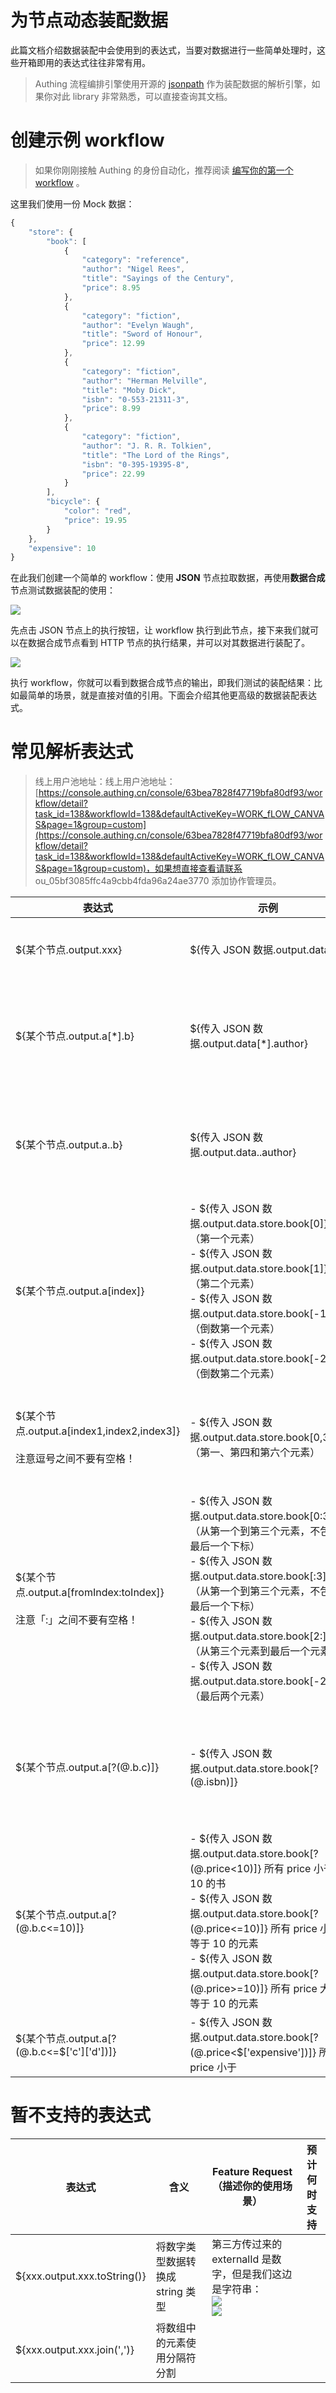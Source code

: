 # 为节点动态装配数据

此篇文档介绍数据装配中会使用到的表达式，当要对数据进行一些简单处理时，这些开箱即用的表达式往往非常有用。

> Authing 流程编排引擎使用开源的 [jsonpath](https://github.com/json-path/JsonPath) 作为装配数据的解析引擎，如果你对此 library 非常熟悉，可以直接查询其文档。

# 创建示例 workflow

> 如果你刚刚接触 Authing 的身份自动化，推荐阅读 [编写你的第一个 workflow](https://steamory.feishu.cn/wiki/wikcnIepAj9Rdv3PKtExvj6hZ9b) 。

这里我们使用一份 Mock 数据：

```typescript
{
    "store": {
        "book": [
            {
                "category": "reference",
                "author": "Nigel Rees",
                "title": "Sayings of the Century",
                "price": 8.95
            },
            {
                "category": "fiction",
                "author": "Evelyn Waugh",
                "title": "Sword of Honour",
                "price": 12.99
            },
            {
                "category": "fiction",
                "author": "Herman Melville",
                "title": "Moby Dick",
                "isbn": "0-553-21311-3",
                "price": 8.99
            },
            {
                "category": "fiction",
                "author": "J. R. R. Tolkien",
                "title": "The Lord of the Rings",
                "isbn": "0-395-19395-8",
                "price": 22.99
            }
        ],
        "bicycle": {
            "color": "red",
            "price": 19.95
        }
    },
    "expensive": 10
}
```

在此我们创建一个简单的 workflow：使用 <strong>JSON</strong> 节点拉取数据，再使用<strong>数据合成</strong>节点测试数据装配的使用：

![](../static/boxcneuDnPBv65O6WRdcPn2rGKb.png)

先点击 JSON 节点上的执行按钮，让 workflow 执行到此节点，接下来我们就可以在数据合成节点看到 HTTP 节点的执行结果，并可以对其数据进行装配了。

![](../static/boxcng8N5ltjAXxbjJnGI2R9Pec.png)

执行 workflow，你就可以看到数据合成节点的输出，即我们测试的装配结果：比如最简单的场景，就是直接对值的引用。下面会介绍其他更高级的数据装配表达式。

# 常见解析表达式

> 线上用户池地址：线上用户池地址：[https://console.authing.cn/console/63bea7828f47719bfa80df93/workflow/detail?task_id=138&workflowId=138&defaultActiveKey=WORK_fLOW_CANVAS&page=1&group=custom](https://console.authing.cn/console/63bea7828f47719bfa80df93/workflow/detail?task_id=138&workflowId=138&defaultActiveKey=WORK_fLOW_CANVAS&page=1&group=custom)，如果想直接查看请联系 ou_05bf3085ffc4a9cbb4fda96a24ae3770 添加协作管理员。

| 表达式                                                                       | 示例                                                                                                                                                                                                                                                                                                                                            | 含义                                                            |
| ---------------------------------------------------------------------------- | ----------------------------------------------------------------------------------------------------------------------------------------------------------------------------------------------------------------------------------------------------------------------------------------------------------------------------------------------- | --------------------------------------------------------------- |
| ${某个节点.output.xxx}                                                       | ${传入 JSON 数据.output.data}                                                                                                                                                                                                                                                                                                                   | 最常见方式，直接应用值                                          |
| ${某个节点.output.a[*].b}                                                    | ${传入 JSON 数据.output.data[*].author}                                                                                                                                                                                                                                                                                                         | 提取列表 a 的所有元素的 b 字段，转换成数组                      |
| ${某个节点.output.a..b}                                                      | ${传入 JSON 数据.output.data..author}                                                                                                                                                                                                                                                                                                           | 提取 a 对象下所有元素的 b 字段，转换成数组                      |
| ${某个节点.output.a[index]}                                                  | - ${传入 JSON 数据.output.data.store.book[0]} （第一个元素） <br/>- ${传入 JSON 数据.output.data.store.book[1]} （第二个元素）<br/>- ${传入 JSON 数据.output.data.store.book[-1]} （倒数第一个元素）<br/>- ${传入 JSON 数据.output.data.store.book[-2]} （倒数第二个元素）                                                                          | 获取数组某个下标的元素（下标从 0 开始）                         |
| ${某个节点.output.a[index1,index2,index3]}<br/><br/>注意逗号之间不要有空格！ | - ${传入 JSON 数据.output.data.store.book[0,3,5]} （第一、第四和第六个元素）                                                                                                                                                                                                                                                                    | 批量获取数组某些下标的元素（下标从 0 开始）                     |
| ${某个节点.output.a[fromIndex:toIndex]}<br/><br/>注意「:」之间不要有空格！   | - ${传入 JSON 数据.output.data.store.book[0:3]} （从第一个到第三个元素，不包含最后一个下标）<br/>- ${传入 JSON 数据.output.data.store.book[:3]} （从第一个到第三个元素，不包含最后一个下标）<br/>- ${传入 JSON 数据.output.data.store.book[2:]} （从第三个元素到最后一个元素）<br/>- ${传入 JSON 数据.output.data.store.book[-2:]} （最后两个元素） | 获取数组从开始下标到介绍下标的所有元素，不包含 toIndex 下标的值 |
| ${某个节点.output.a[?(@.b.c)]}                                               | - ${传入 JSON 数据.output.data.store.book[?(@.isbn)]}                                                                                                                                                                                                                                                                                           | 过滤数组数据中某个字段（支持嵌套）存在的元素                    |
| ${某个节点.output.a[?(@.b.c<=10)]}                                           | - ${传入 JSON 数据.output.data.store.book[?(@.price<10)]} 所有 price 小于 10 的书<br/>- ${传入 JSON 数据.output.data.store.book[?(@.price<=10)]} 所有 price 小于等于 10 的元素<br/>- ${传入 JSON 数据.output.data.store.book[?(@.price>=10)]} 所有 price 大于等于 10 的元素                                                                      | 根据一定条件过滤数组中的数据                                    |
| ${某个节点.output.a[?(@.b.c<=$['c']['d'])]}                                    | - ${传入 JSON 数据.output.data.store.book[?(@.price<$['expensive'])]} 所有 price 小于                                                                                                                                                                                                                                                             |                                                                 |

# 暂不支持的表达式

| 表达式                       | 含义                             | Feature Request（描述你的使用场景）                                                                                                                      | 预计何时支持 |
| ---------------------------- | -------------------------------- | -------------------------------------------------------------------------------------------------------------------------------------------------------- | ------------ |
| ${xxx.output.xxx.toString()} | 将数字类型数据转换成 string 类型 | 第三方传过来的 externalId 是数字，但是我们这边是字符串：<br/>![](../static/boxcn0vdqnx6mo0K2f34Vttbavu.png)<br/>![](../static/boxcnc27vwgdmgVfRUcIAZ1IjVb.png) |              |
| ${xxx.output.xxx.join(',')}  | 将数组中的元素使用分隔符分割     |                                                                                                                                                          |              |
